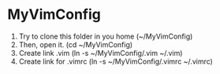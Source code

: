 # MyVimConfig

1. Try to clone this folder in you home (~/MyVimConfig)
2. Then, open it. (cd ~/MyVimConfig)
3. Create link .vim (ln -s ~/MyVimConfig/.vim ~/.vim)
4. Create link for .vimrc (ln -s ~/MyVimConfig/.vimrc ~/.vimrc)
